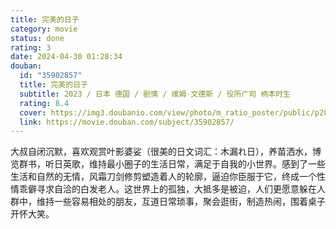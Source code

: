 ```yaml
---
title: 完美的日子
category: movie
status: done
rating: 3
date: 2024-04-30 01:28:34
douban:
  id: "35902857"
  title: 完美的日子
  subtitle: 2023 / 日本 德国 / 剧情 / 维姆·文德斯 / 役所广司 柄本时生
  rating: 8.4
  cover: https://img3.doubanio.com/view/photo/m_ratio_poster/public/p2898894527.jpg
  link: https://movie.douban.com/subject/35902857/
---
```


大叔自闭沉默，喜欢观赏叶影婆娑（很美的日文词汇：木漏れ日），养苗洒水，博览群书，听日英歌，维持最小圈子的生活日常，满足于自我的小世界。感到了一些生活和自然的无情，风霜刀剑修剪塑造着人的轮廓，逼迫你臣服于它，终成一个性情乖僻寻求自洽的白发老人。这世界上的孤独，大抵多是被迫，人们更愿意躲在人群中，维持一些容易相处的朋友，互道日常琐事，聚会逛街，制造热闹，围着桌子开怀大笑。